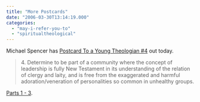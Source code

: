```yaml
---
title: "More Postcards"
date: "2006-03-30T13:14:19.000"
categories: 
  - "may-i-refer-you-to"
  - "spiritualtheological"
---
```


Michael Spencer has [Postcard To a Young Theologian #4](http://www.internetmonk.com/archive/postcards-to-a-young-theologian-4) out today.

> 4\. Determine to be part of a community where the concept of leadership is fully New Testament in its understanding of the relation of clergy and laity, and is free from the exaggerated and harmful adoration/veneration of personalities so common in unhealthy groups.

[Parts 1 - 3](http://www.chrishubbs.com/2006/03/27/postcards-to-a-young-theologian/).
